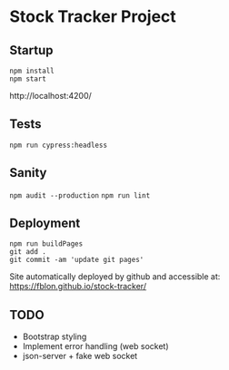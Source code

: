 # Stock Tracker Project
## Startup

`npm install`\
`npm start`

http://localhost:4200/

## Tests

`npm run cypress:headless`

## Sanity

`npm audit --production`
`npm run lint`

## Deployment

`npm run buildPages`\
`git add .`\
`git commit -am 'update git pages'`

Site automatically deployed by github and accessible at: https://fblon.github.io/stock-tracker/

## TODO
- Bootstrap styling
- Implement error handling (web socket)
- json-server + fake web socket
